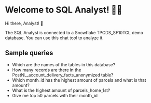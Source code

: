# Welcome to SQL Analyst! 🚀🤖

Hi there, Analyst! 👋 

The SQL Analyst is connected to a Snowflake TPCDS_SF10TCL demo database. You can use this chat tool to analyze it.



## Sample queries

- Which are the names of the tables in this database?
- How many records are there in the PostNL_account_delivery_facts_anonymized table?
- Which month_id has the highest amount of parcels and what is that amount?
- What is the highest amount of parcels_home_1st?
- Give me top 50 parcels with their month_id

